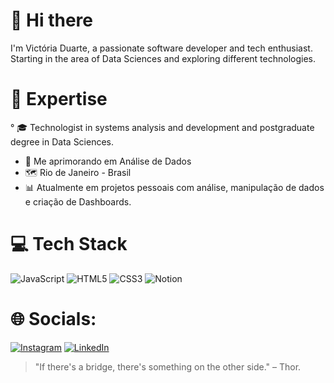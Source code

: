 # 👋 Hi there

I'm Victória Duarte, a passionate software developer and tech enthusiast. </br>
Starting in the area of ​​Data Sciences and exploring different technologies.


# 🚀 Expertise

° 🎓 Technologist in systems analysis and development and postgraduate degree in Data Sciences.
- 📖 Me aprimorando em Análise de Dados 
- 🗺️ Rio de Janeiro - Brasil
- 📊 Atualmente em projetos pessoais com análise, manipulação de dados e criação de Dashboards.



# 💻 Tech Stack
![JavaScript](https://img.shields.io/badge/javascript-%23323330.svg?style=for-the-badge&logo=javascript&logoColor=%23F7DF1E)  ![HTML5](https://img.shields.io/badge/html5-%23E34F26.svg?style=for-the-badge&logo=html5&logoColor=white) ![CSS3](https://img.shields.io/badge/css3-%231572B6.svg?style=for-the-badge&logo=css3&logoColor=white)   ![Notion](https://img.shields.io/badge/Notion-%23000000.svg?style=for-the-badge&logo=notion&logoColor=white) 

# 🌐 Socials:
[![Instagram](https://img.shields.io/badge/Instagram-%23E4405F.svg?logo=Instagram&logoColor=white)](https://www.instagram.com/victoriaduartte._/) [![LinkedIn](https://img.shields.io/badge/LinkedIn-%230077B5.svg?logo=linkedin&logoColor=white)](https://www.linkedin.com/in/vict%C3%B3ria-duarte-150430206/) 

> "If there's a bridge, there's something on the other side." –  Thor.
